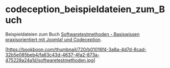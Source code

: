 # codeception_beispieldateien_zum_Buch

Beispieldateien zum Buch [Softwaretestmethoden - Basiswissen praxisorientiert mit Joomla! und Codeception](https://bookboon.com/de/softwaretestmethoden-ebook#download).

[https://bookboon.com/thumbnail/720/b01016f4-3a8a-4d7d-8cad-32b5e085beb4/fa63c43d-4637-4fa2-873a-475228a24a1d/softwaretestmethoden.jpg]

